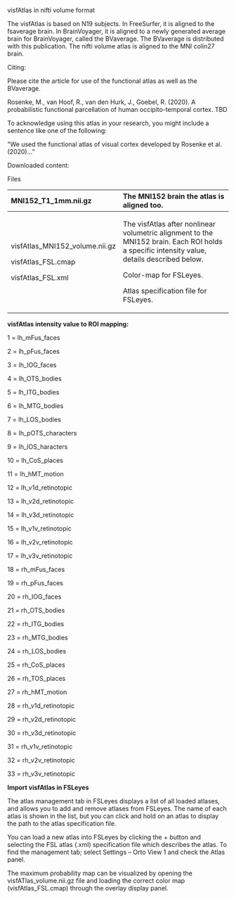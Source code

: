 ﻿visfAtlas in nifti volume format

The visfAtlas is based on N19 subjects. In FreeSurfer, it is aligned to the fsaverage brain. In BrainVoyager, it is aligned to a newly generated average brain for BrainVoyager, called the BVaverage. The BVaverage is distributed with this publication. The nifti volume atlas is aligned to the MNI colin27 brain.

Citing:

Please cite the article for use of the functional atlas as well as the BVaverage.

Rosenke, M., van Hoof, R., van den Hurk, J., Goebel, R. (2020). A probabilistic functional parcellation of human occipito-temporal cortex. TBD

To acknowledge using this atlas in your research, you might include a sentence like one of the following:

"We used the functional atlas of visual cortex developed by Rosenke et al. (2020)…”

Downloaded content:




Files

|MNI152\_T1\_1mm.nii.gz|The MNI152 brain the atlas is aligned too.|
| :- | :- |
|<p>visfAtlas\_MNI152\_volume.nii.gz</p><p></p><p></p><p></p><p>visfAtlas\_FSL.cmap</p><p>visfAtlas\_FSL.xml</p>|<p>The visfAtlas after nonlinear volumetric alignment to the MNI152 brain. Each ROI holds a specific intensity value, details described below.</p><p>Color-map for FSLeyes.</p><p>Atlas specification file for FSLeyes.</p>|




**visfAtlas intensity value to ROI mapping:**

1 = lh\_mFus\_faces

2 = lh\_pFus\_faces

3 = lh\_IOG\_faces

4 = lh\_OTS\_bodies

5 = lh\_ITG\_bodies

6 = lh\_MTG\_bodies

7 = lh\_LOS\_bodies

8 = lh\_pOTS\_characters

9 = lh\_IOS\_haracters

10 = lh\_CoS\_places

11 = lh\_hMT\_motion

12 = lh\_v1d\_retinotopic

13 = lh\_v2d\_retinotopic

14 = lh\_v3d\_retinotopic

15 = lh\_v1v\_retinotopic

16 = lh\_v2v\_retinotopic

17 = lh\_v3v\_retinotopic

18 = rh\_mFus\_faces

19 = rh\_pFus\_faces

20 = rh\_IOG\_faces

21 = rh\_OTS\_bodies

22 = rh\_ITG\_bodies

23 = rh\_MTG\_bodies

24 = rh\_LOS\_bodies

25 = rh\_CoS\_places

26 = rh\_TOS\_places

27 = rh\_hMT\_motion

28 = rh\_v1d\_retinotopic

29 = rh\_v2d\_retinotopic

30 = rh\_v3d\_retinotopic

31 = rh\_v1v\_retinotopic

32 = rh\_v2v\_retinotopic

33 = rh\_v3v\_retinotopic


**Import visfAtlas in FSLeyes** 

The atlas management tab in FSLeyes displays a list of all loaded atlases, and allows you to add and remove atlases from FSLeyes. The name of each atlas is shown in the list, but you can click and hold on an atlas to display the path to the atlas specification file.

You can load a new atlas into FSLeyes by clicking the + button and selecting the FSL atlas (.xml) specification file which describes the atlas. To find the management tab; select Settings – Orto View 1 and check the Atlas panel.

The maximum probability map can be visualized by opening the visfATlas\_volume.nii.gz file and loading the correct color map (visfAtlas\_FSL.cmap) through the overlay display panel.


